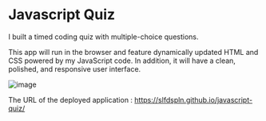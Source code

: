 # Javascript Quiz
I built a timed coding quiz with multiple-choice questions. 

This app will run in the browser and feature dynamically updated HTML and CSS powered by my JavaScript code. In addition, it will have a clean, polished, and responsive user interface.

![image](https://user-images.githubusercontent.com/121422214/228421777-89103462-c7a5-4156-94bd-fc7fca9e8a75.png)

The URL of the deployed application : https://slfdspln.github.io/javascript-quiz/
